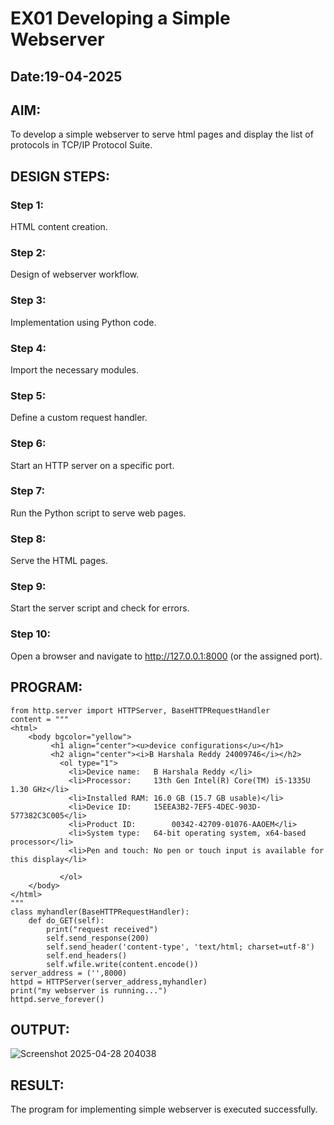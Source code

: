 # EX01 Developing a Simple Webserver
## Date:19-04-2025

## AIM:
To develop a simple webserver to serve html pages and display the list of protocols in TCP/IP Protocol Suite.

## DESIGN STEPS:
### Step 1: 
HTML content creation.

### Step 2:
Design of webserver workflow.

### Step 3:
Implementation using Python code.

### Step 4:
Import the necessary modules.

### Step 5:
Define a custom request handler.

### Step 6:
Start an HTTP server on a specific port.

### Step 7:
Run the Python script to serve web pages.

### Step 8:
Serve the HTML pages.

### Step 9:
Start the server script and check for errors.

### Step 10:
Open a browser and navigate to http://127.0.0.1:8000 (or the assigned port).

## PROGRAM:
```
from http.server import HTTPServer, BaseHTTPRequestHandler
content = """
<html>
    <body bgcolor="yellow">
         <h1 align="center"><u>device configurations</u></h1>
         <h2 align="center"><i>B Harshala Reddy 24009746</i></h2>
           <ol type="1">
             <li>Device name:	B Harshala Reddy </li>
             <li>Processor:	    13th Gen Intel(R) Core(TM) i5-1335U   1.30 GHz</li>
             <li>Installed RAM:	16.0 GB (15.7 GB usable)</li>
             <li>Device ID:	    15EEA3B2-7EF5-4DEC-903D-577382C3C005</li>
             <li>Product ID:	    00342-42709-01076-AAOEM</li>
             <li>System type:	64-bit operating system, x64-based processor</li>
             <li>Pen and touch:	No pen or touch input is available for this display</li>   
            
           </ol>
    </body>
</html>
"""
class myhandler(BaseHTTPRequestHandler):
    def do_GET(self):
        print("request received")
        self.send_response(200)
        self.send_header('content-type', 'text/html; charset=utf-8')
        self.end_headers()
        self.wfile.write(content.encode())
server_address = ('',8000)
httpd = HTTPServer(server_address,myhandler)
print("my webserver is running...")
httpd.serve_forever()
```
## OUTPUT:
![Screenshot 2025-04-28 204038](https://github.com/user-attachments/assets/d2230ee0-14d0-428a-b5bb-1b50dbc9e260)


## RESULT:
The program for implementing simple webserver is executed successfully.

